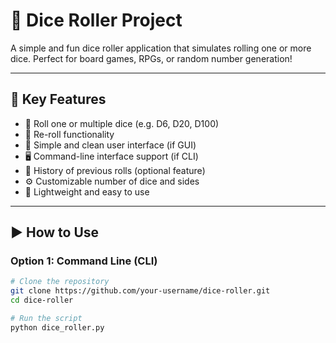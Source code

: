 # 🎲 Dice Roller Project

A simple and fun dice roller application that simulates rolling one or more dice. Perfect for board games, RPGs, or random number generation!

---

## 🧩 Key Features

- 🎲 Roll one or multiple dice (e.g. D6, D20, D100)
- 🔁 Re-roll functionality
- 🎨 Simple and clean user interface (if GUI)
- 🖥️ Command-line interface support (if CLI)
- 📜 History of previous rolls (optional feature)
- ⚙️ Customizable number of dice and sides
- 🧪 Lightweight and easy to use

---

## ▶️ How to Use

### Option 1: Command Line (CLI)

```bash
# Clone the repository
git clone https://github.com/your-username/dice-roller.git
cd dice-roller

# Run the script
python dice_roller.py
